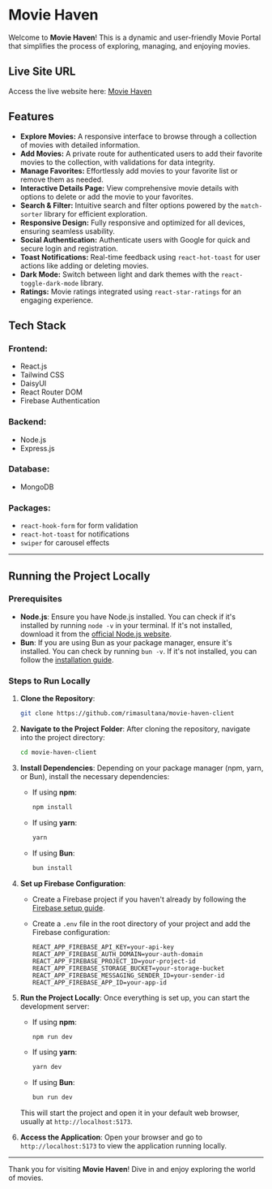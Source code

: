 # Movie Haven

Welcome to **Movie Haven**! This is a dynamic and user-friendly Movie Portal that simplifies the process of exploring, managing, and enjoying movies.

## Live Site URL

Access the live website here: [Movie Haven](https://movie-haven-df1ab.web.app)

## Features

- **Explore Movies:** A responsive interface to browse through a collection of movies with detailed information.
- **Add Movies:** A private route for authenticated users to add their favorite movies to the collection, with validations for data integrity.
- **Manage Favorites:** Effortlessly add movies to your favorite list or remove them as needed.
- **Interactive Details Page:** View comprehensive movie details with options to delete or add the movie to your favorites.
- **Search & Filter:** Intuitive search and filter options powered by the `match-sorter` library for efficient exploration.
- **Responsive Design:** Fully responsive and optimized for all devices, ensuring seamless usability.
- **Social Authentication:** Authenticate users with Google for quick and secure login and registration.
- **Toast Notifications:** Real-time feedback using `react-hot-toast` for user actions like adding or deleting movies.
- **Dark Mode:** Switch between light and dark themes with the `react-toggle-dark-mode` library.
- **Ratings:** Movie ratings integrated using `react-star-ratings` for an engaging experience.

## Tech Stack

### Frontend:

- React.js
- Tailwind CSS
- DaisyUI
- React Router DOM
- Firebase Authentication

### Backend:

- Node.js
- Express.js

### Database:

- MongoDB

### Packages:

- `react-hook-form` for form validation
- `react-hot-toast` for notifications
- `swiper` for carousel effects

---

## Running the Project Locally

### Prerequisites
- **Node.js**: Ensure you have Node.js installed. You can check if it's installed by running `node -v` in your terminal. If it's not installed, download it from the [official Node.js website](https://nodejs.org/).
- **Bun**: If you are using Bun as your package manager, ensure it's installed. You can check by running `bun -v`. If it's not installed, you can follow the [installation guide](https://bun.sh/).

### Steps to Run Locally

1. **Clone the Repository**:
   ```bash
   git clone https://github.com/rimasultana/movie-haven-client
   ```
   
2. **Navigate to the Project Folder**:
   After cloning the repository, navigate into the project directory:
   ```bash
   cd movie-haven-client
   ```

3. **Install Dependencies**:
   Depending on your package manager (npm, yarn, or Bun), install the necessary dependencies:

   - If using **npm**:
     ```bash
     npm install
     ```
   - If using **yarn**:
     ```bash
     yarn
     ```
   - If using **Bun**:
     ```bash
     bun install
     ```

4. **Set up Firebase Configuration**:
   - Create a Firebase project if you haven't already by following the [Firebase setup guide](https://firebase.google.com/docs/web/setup).
   - Create a `.env` file in the root directory of your project and add the Firebase configuration:

     ```env
     REACT_APP_FIREBASE_API_KEY=your-api-key
     REACT_APP_FIREBASE_AUTH_DOMAIN=your-auth-domain
     REACT_APP_FIREBASE_PROJECT_ID=your-project-id
     REACT_APP_FIREBASE_STORAGE_BUCKET=your-storage-bucket
     REACT_APP_FIREBASE_MESSAGING_SENDER_ID=your-sender-id
     REACT_APP_FIREBASE_APP_ID=your-app-id
     ```

5. **Run the Project Locally**:
   Once everything is set up, you can start the development server:
   
   - If using **npm**:
     ```bash
     npm run dev
     ```
   - If using **yarn**:
     ```bash
     yarn dev
     ```
   - If using **Bun**:
     ```bash
     bun run dev
     ```

   This will start the project and open it in your default web browser, usually at `http://localhost:5173`.

6. **Access the Application**:
   Open your browser and go to `http://localhost:5173` to view the application running locally.

---

Thank you for visiting **Movie Haven**! Dive in and enjoy exploring the world of movies.

